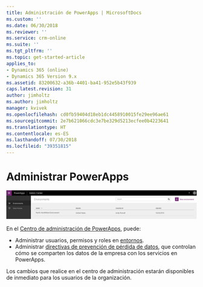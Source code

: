 ```yaml
---
title: Administración de PowerApps | MicrosoftDocs
ms.custom: ''
ms.date: 06/30/2018
ms.reviewer: ''
ms.service: crm-online
ms.suite: ''
ms.tgt_pltfrm: ''
ms.topic: get-started-article
applies_to:
- Dynamics 365 (online)
- Dynamics 365 Version 9.x
ms.assetid: 83200632-a36b-4401-ba41-952e5b43f939
caps.latest.revision: 31
author: jimholtz
ms.author: jimholtz
manager: kvivek
ms.openlocfilehash: cd0fb59404d18eb1dc4458910015fe29ee96ae61
ms.sourcegitcommit: 2e7b621066cdc3e7be329d5213ecfee0b4223641
ms.translationtype: HT
ms.contentlocale: es-ES
ms.lasthandoff: 07/30/2018
ms.locfileid: "39351815"
---
```

# <a name="administer-powerapps"></a>Administrar PowerApps

![Introducción](./media/introduction-to-the-admin-center/overview.png)  

En el [Centro de administración de PowerApps](https://admin.powerapps.com), puede:

* Administrar usuarios, permisos y roles en [entornos](environments-administration.md). <!-- (PowerApps P2 plan required)-->
* Administrar [directivas de prevención de pérdida de datos](prevent-data-loss.md), que controlan cómo se comparten los datos de la empresa con los servicios en PowerApps. <!--(PowerApps P2 plan or Office 365 Global administrator permissions required)-->

Los cambios que realice en el centro de administración estarán disponibles de inmediato para los usuarios de la organización.     